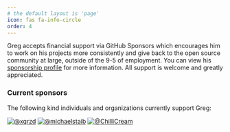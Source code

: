 ```yaml
---
# the default layout is 'page'
icon: fas fa-info-circle
order: 4
---
```


Greg accepts financial support via GitHub Sponsors which encourages him to work on his projects more consistently and give back to the open source community at large, outside of the 9-5 of employment.  You can view his [sponsorship profile](https://github.com/sponsors/gregsdennis) for more information.  All support is welcome and greatly appreciated.

### Current sponsors

The following kind individuals and organizations currently support Greg:

<div class="sponsors" markdown=1>

[![@xqrzd](https://github.com/xqrzd.png)](https://github.com/xqrzd)
[![@michaelstaib](https://github.com/michaelstaib.png)](https://github.com/michaelstaib)
[![@ChilliCream](https://github.com/ChilliCream.png)](https://github.com/ChilliCream)

</div>
